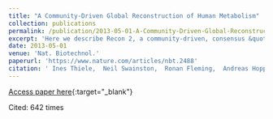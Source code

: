 ```yaml
---
title: "A Community-Driven Global Reconstruction of Human Metabolism"
collection: publications
permalink: /publication/2013-05-01-A-Community-Driven-Global-Reconstruction-of-Human-Metabolism
excerpt: 'Here we describe Recon 2, a community-driven, consensus &quot;metabolic reconstruction&quot;, which is the most comprehensive representation of human metabolism that is applicable to computational modeling.'
date: 2013-05-01
venue: 'Nat. Biotechnol.'
paperurl: 'https://www.nature.com/articles/nbt.2488'
citation: ' Ines Thiele,  Neil Swainston,  Ronan Fleming,  Andreas Hoppe,  Swagatika Sahoo,  Maike Aurich,  Hulda Haraldsdottir,  Monica Mo,  Ottar Rolfsson,  Miranda Stobbe,  Stefan Thorleifsson,  Rasmus Agren,  Christian B{\&quot;o}lling,  Sergio Bordel,  Arvind Chavali,  Paul Dobson,  Warwick Dunn,  Lukas Endler,  David Hala,  Michael Hucka,  Duncan Hull,  Daniel Jameson,  Neema Jamshidi,  Jon Jonsson,  Nick Juty,  Sarah Keating,  Intawat Nookaew,  Nicolas Le,  Naglis Malys,  Alexander Mazein,  Jason Papin,  Nathan Price,  Evgeni Selkov,  Martin Sigurdsson,  Evangelos Simeonidis,  Nikolaus Sonnenschein,  Kieran Smallbone,  Anatoly Sorokin,  Johannes {\noopsort{beek}}{van Beek},  Dieter Weichart,  Igor Goryanin,  Jens Nielsen,  Hans Westerhoff,  Douglas Kell,  Pedro Mendes,  Bernhard Palsson, &quot;A Community-Driven Global Reconstruction of Human Metabolism.&quot; Nat. Biotechnol., 2013.'
---
```

[Access paper here](https://www.nature.com/articles/nbt.2488){:target="_blank"}

Cited: 642 times
